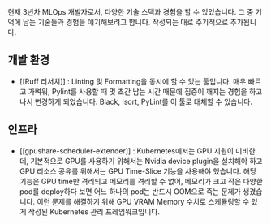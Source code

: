 현재 3년차 MLOps 개발자로서, 다양한 기술 스택과 경험을 할 수 있었습니다. 그 중 기억에 남는 기술들과 경험을 얘기해보려고 합니다. 작성되는 대로 주기적으로 추가됩니다.

## 개발 환경
- [[Ruff 리서치]] : Linting 및 Formatting을 동시에 할 수 있는 툴입니다. 매우 빠르고 가벼워, Pylint를 사용할 때 몇 초간 남는 시간 때문에 집중이 깨지는 경험을 하고 나서 변경하게 되었습니다. Black, Isort, PyLint를 이 툴로 대체할 수 있습니다.

## 인프라
- [[gpushare-scheduler-extender]] : Kubernetes에서는 GPU 지원이 미비한데, 기본적으로 GPU를 사용하기 위해서는 Nvidia device plugin을 설치해야 하고 GPU 리소스 공유를 위해서는 GPU Time-Slice 기능을 사용해야 했습니다. 해당 기능은 GPU time만 격리되고 메모리를 격리할 수 없어, 메모리가 크고 작은 다양한 pod를 deploy하다 보면 어느 하나의 pod는 반드시 OOM으로 죽는 문제가 생겼습니다. 이런 문제를 해결하기 위해 GPU VRAM Memory 수치로 스케듈링할 수 있게 작성된 Kubernetes 관리 프레임워크입니다.